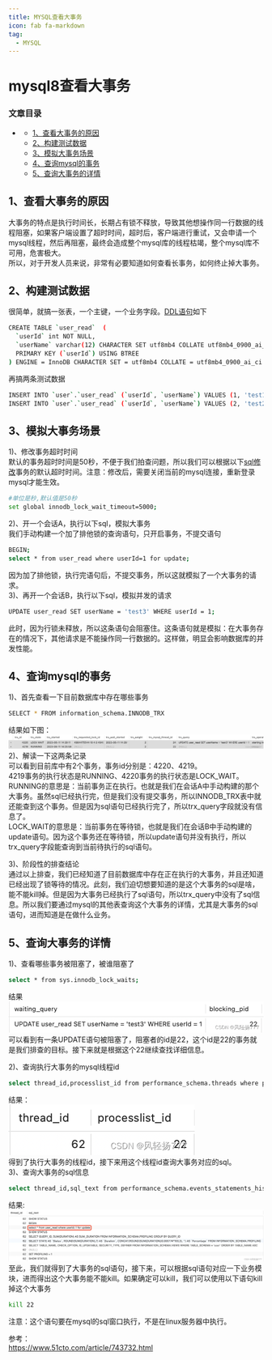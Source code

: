 ```yaml
---
title: MYSQL查看大事务
icon: fab fa-markdown
tag:
  - MYSQL
---
```


# mysql8查看大事务

### 文章目录

*   *   [1、查看大事务的原因](#1_1)
    *   [2、构建测试数据](#2_5)
    *   [3、模拟大事务场景](#3_22)
    *   [4、查询mysql的事务](#4mysql_43)
    *   [5、查询大事务的详情](#5_59)

## 1、查看大事务的原因

大事务的特点是执行时间长，长期占有锁不释放，导致其他想操作同一行数据的线程阻塞，如果客户端设置了超时时间，超时后，客户端进行重试，又会申请一个mysql线程，然后再阻塞，最终会造成整个mysql库的线程枯竭，整个mysql库不可用，危害极大。  
所以，对于开发人员来说，非常有必要知道如何查看长事务，如何终止掉大事务。

## 2、构建测试数据

很简单，就搞一张表，一个主键，一个业务字段。[DDL语句](https://so.csdn.net/so/search?q=DDL%E8%AF%AD%E5%8F%A5&spm=1001.2101.3001.7020)如下

```bash
CREATE TABLE `user_read`  (
  `userId` int NOT NULL,
  `userName` varchar(12) CHARACTER SET utf8mb4 COLLATE utf8mb4_0900_ai_ci NOT NULL,
  PRIMARY KEY (`userId`) USING BTREE
) ENGINE = InnoDB CHARACTER SET = utf8mb4 COLLATE = utf8mb4_0900_ai_ci ROW_FORMAT = Dynamic;
```

再搞两条测试数据

```bash
INSERT INTO `user`.`user_read` (`userId`, `userName`) VALUES (1, 'test1');
INSERT INTO `user`.`user_read` (`userId`, `userName`) VALUES (2, 'test2');
```

## 3、模拟大事务场景

1)、修改事务超时时间  
默认的事务超时时间是50秒，不便于我们拍查问题，所以我们可以根据以下[sql修改](https://so.csdn.net/so/search?q=sql%E4%BF%AE%E6%94%B9&spm=1001.2101.3001.7020)事务的默认超时时间。注意：修改后，需要关闭当前的mysql连接，重新登录mysql才能生效。

```bash
#单位是秒,默认值是50秒
set global innodb_lock_wait_timeout=5000;
```

2)、开一个会话A，执行以下sql，模拟大事务  
我们手动构建一个加了排他锁的查询语句，只开启事务，不提交语句

```bash
BEGIN;
select * from user_read where userId=1 for update;
```

因为加了排他锁，执行完语句后，不提交事务，所以这就模拟了一个大事务的请求。  
3)、再开一个会话B，执行以下sql，模拟并发的请求

```bash
UPDATE user_read SET userName = 'test3' WHERE userId = 1;
```

此时，因为行锁未释放，所以这条语句会阻塞住。这条语句就是模拟：在大事务存在的情况下，其他请求是不能操作同一行数据的。这样做，明显会影响数据库的并发性能。

## 4、查询mysql的事务

1)、首先查看一下目前数据库中存在哪些事务

```bash
SELECT * FROM information_schema.INNODB_TRX
```

结果如下图：  
![查看mysql中有哪些正在执行的事务](assets/1692860804-13ccf945137d839c6e6c29609c6f735e.png)  
2)、解读一下这两条记录  
可以看到目前库中有2个事务，事务id分别是：4220、4219。  
4219事务的执行状态是RUNNING、4220事务的执行状态是LOCK\_WAIT。  
RUNNING的意思是：当前事务正在执行。也就是我们在会话A中手动构建的那个大事务。虽然sql已经执行完，但是我们没有提交事务，所以INNODB\_TRX表中就还能查到这个事务。但是因为sql语句已经执行完了，所以trx\_query字段就没有信息了。  
LOCK\_WAIT的意思是：当前事务在等待锁，也就是我们在会话B中手动构建的update语句。因为这个事务还在等待锁，所以update语句并没有执行，所以trx\_query字段能查询到当前待执行的sql语句。

3)、阶段性的排查结论  
通过以上排查，我们已经知道了目前数据库中存在正在执行的大事务，并且还知道已经出现了锁等待的情况。此刻，我们迫切想要知道的是这个大事务的sql是啥，能不能kill掉。但是因为大事务已经执行了sql语句，所以trx\_query中没有了sql信息。所以我们要通过mysql的其他表查询这个大事务的详情，尤其是大事务的sql语句，进而知道是在做什么业务。

## 5、查询大事务的详情

1)、查看哪些事务被阻塞了，被谁阻塞了

```bash
select * from sys.innodb_lock_waits;
```

结果  
![查看大事务的pid](assets/1692860804-bbd001cd532c75ea98340c39f2ee3bb2.png)  
可以看到有一条UPDATE语句被阻塞了，阻塞者的id是22，这个id是22的事务就是我们排查的目标。接下来就是根据这个22继续查找详细信息。

2)、查询执行大事务的mysql线程id

```bash
select thread_id,processlist_id from performance_schema.threads where processlist_id=22;
```

结果：  
![查询执行大事务的线程id](assets/1692860804-4c6c853b64636195a068b06f52765fec.png)  
得到了执行大事务的线程id，接下来用这个线程id查询大事务对应的sql。  
3)、查询大事务的sql信息

```bash
select thread_id,sql_text from performance_schema.events_statements_history where thread_id=62;
```

结果:  
![在这里插入图片描述](assets/1692860804-63a763e795ba8fe47d71f61cccd19186.png)  
至此，我们就得到了大事务的sql语句，接下来，可以根据sql语句对应一下业务模块，进而得出这个大事务能不能kill。如果确定可以kill，我们可以使用以下语句kill掉这个大事务

```bash
kill 22
```

注意：这个语句要在mysql的sql窗口执行，不是在linux服务器中执行。

参考：  
https://www.51cto.com/article/743732.html
